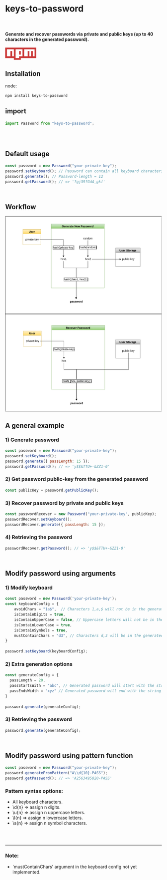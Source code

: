 # keys-to-password

</br>

#### Generate and recover passwords via private and public keys (up to 40 characters in the generated password).

[<img src="./images/1200px-Npm-logo.svg.png" width=100>](https://www.npmjs.com/package/keys-to-password)

## Installation

node:

```js
npm install keys-to-password
```

## import

```js
import Password from "keys-to-password";
```

</br></br>

## Default usage

```js
const password = new Password("your-private-key");
password.setKeyboard(); // Password can contain all keyboard characters
password.generate(); // Password-length = 12
password.getPassword(); // => '?gj39?GdA_gkf'
```
</br>

## Workflow

<img src="./images/workflow.png">

</br>

## A general example


### 1) Generate password

```js
const password = new Password("your-private-key");
password.setKeyboard();
password.generate({ passLength: 15 });
password.getPassword(); // => 'y$$&TTU+-&ZZ1-0'
```

### 2) Get password public-key from the generated password

```js
const publicKey = password.getPublicKey();
```

### 3) Recover password by private and public keys

```js
const passwordRecover = new Password("your-private-key", publicKey);
passwordRecover.setKeyboard();
passwordRecover.generate({ passLength: 15 });
```

### 4) Retrieving the password

```js
passwordRecover.getPassword(); // => 'y$$&TTU+-&ZZ1-0'
```

</br>

## Modify password using arguments

### 1) Modify keyboard
```js
const password = new Password('your-private-key');
const keyboardConfig = {
    avoidChars = "1a$",  // Characters 1,a,$ will not be in the generated password
    isContainDigits = true,
    isContainUpperCase = false, // Uppercase letters will not be in the generated password
    isContainLowerCase = true,
    isContainSymbols = true,
    mustContainChars = "d3", // Characters d,3 will be in the generated password (not yet implemented)
}

password.setKeyboard(keyboardConfig);
```

### 2) Extra generation options
```js
const generateConfig = {
  passLength = 20,
  passStartsWith = "abc", // Generated password will start with the string 'abc'
  passEndsWidth = "xyz" // Generated password will end with the string 'abc'
}

password.generate(generateConfig);
```

### 3) Retrieving the password

```js
password.generate(generateConfig);
```

</br>

## Modify password using pattern function

```js
const password = new Password("your-private-key");
password.generateFromPattern("A\\d{10}-PASS");
password.getPassword(); // => 'A2563495820-PASS'
```

### Pattern syntax options:

- All keyboard characters.
- \\d{n}  =>  assign n digits.
- \\u{n}  =>  assign n uppercase letters.
- \\l{n}  =>  assign n lowercase letters.
- \\s{n}  =>  assign n symbol characters.

</br></br>
___
### Note:

- 'mustContainChars' argument in the keyboard config not yet implemented.
